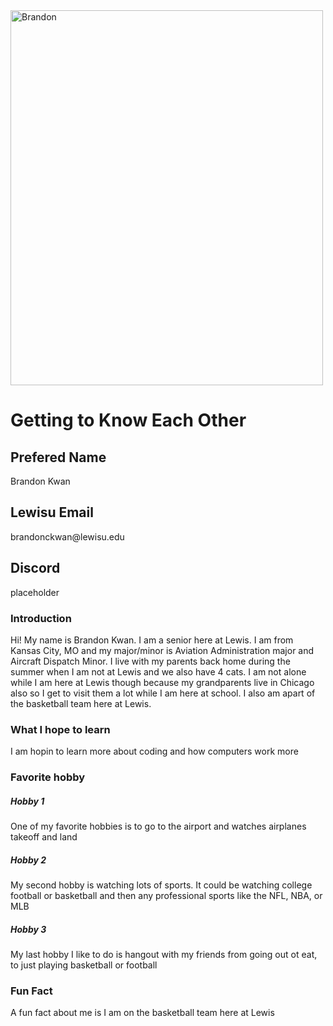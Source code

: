<!DOCTYPE html>
<html>
<head> 
    <Link rel="stylesheet" href="me.css">
</head>
<body>
<img src="" alt="Brandon" width="500" height="600">
<h1>Getting to Know Each Other</h1>
<div class="box-one">
    <h2>Prefered Name</h2>
        <p>Brandon Kwan</p>
    <h2>Lewisu Email</h2>
        <p>brandonckwan@lewisu.edu</p>
    <h2>Discord</h2>
        <p>placeholder</p>
</div>
<div class="box-two">
    <h3>Introduction</h3>
        <p>Hi! My name is Brandon Kwan. I am a senior here at Lewis. I am from Kansas City, MO and my major/minor is Aviation Administration major and Aircraft Dispatch Minor. I live with my parents back home during the summer when I am not at Lewis and we also have 4 cats. I am not alone while I am here at Lewis though because my grandparents live in Chicago also so I get to visit them a lot while I am here at school. I also am apart of the basketball team here at Lewis.</p>
    <h3>What I hope to learn</h3>
        <p>I am hopin to learn more about coding and how computers work more</p>
    <h3>Favorite hobby</h3>
        <h5>Hobby 1</h5>
        <p>One of my favorite hobbies is to go to the airport and watches airplanes takeoff and land</p>
        <h5>Hobby 2</h5>
        <p>My second hobby is watching lots of sports. It could be watching college football or basketball and then any professional sports like the NFL, NBA, or MLB</p>
        <h5>Hobby 3</h5>
        <p>My last hobby I like to do is hangout with my friends from going out ot eat, to just playing basketball or football</p>
    <h3>Fun Fact</h3>
        <p>A fun fact about me is I am on the basketball team here at Lewis</p>
